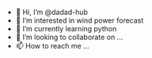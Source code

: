 - 👋 Hi, I’m @dadad-hub
- 👀 I’m interested in wind power forecast
- 🌱 I’m currently learning python
- 💞️ I’m looking to collaborate on ...
- 📫 How to reach me ...

<!---
dadad-hub/dadad-hub is a ✨ special ✨ repository because its `README.md` (this file) appears on your GitHub profile.
You can click the Preview link to take a look at your changes.
--->
